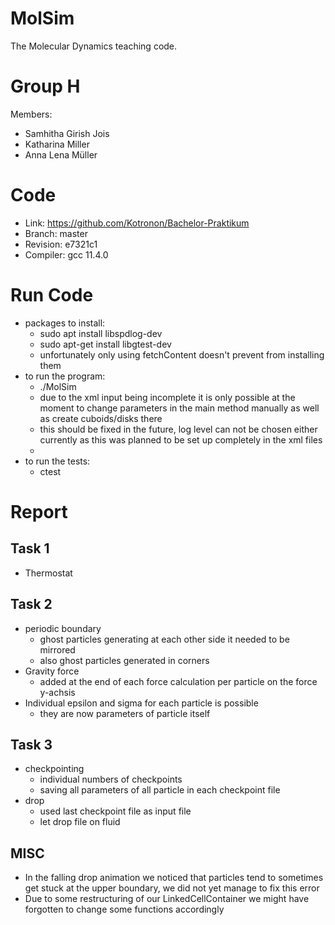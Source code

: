 MolSim
===

The Molecular Dynamics teaching code.

# Group H #
Members:
* Samhitha Girish Jois
* Katharina Miller
* Anna Lena Müller

# Code #
* Link:     https://github.com/Kotronon/Bachelor-Praktikum
* Branch:   master
* Revision: e7321c1
* Compiler: gcc 11.4.0

# Run Code #
* packages to install:
  * sudo apt install libspdlog-dev
  * sudo apt-get install libgtest-dev
  * unfortunately only using fetchContent doesn't prevent from installing them
* to run the program:
  * ./MolSim
  * due to the xml input being incomplete it is only possible at the moment to change parameters in the main method manually as well as create cuboids/disks there
  * this should be fixed in the future, log level can not be chosen either currently as this was planned to be set up completely in the xml files
  * 
* to run the tests:
  * ctest
  

# Report #
## Task 1 ##
* Thermostat
 
## Task 2 ##
* periodic boundary
  * ghost particles generating at each other side it needed to be mirrored
  * also ghost particles generated in corners
* Gravity force
  * added at the end of each force calculation per particle on the force y-achsis
* Individual epsilon and sigma for each particle is possible
  * they are now parameters of particle itself

## Task 3 ##
* checkpointing
  * individual numbers of checkpoints
  * saving all parameters of all particle in each checkpoint file
* drop
  * used last checkpoint file as input file
  * let drop file on fluid


## MISC ##
* In the falling drop animation we noticed that particles tend to sometimes get stuck at the upper boundary, we did not yet manage to fix this error
* Due to some restructuring of our LinkedCellContainer we might have forgotten to change some functions accordingly
